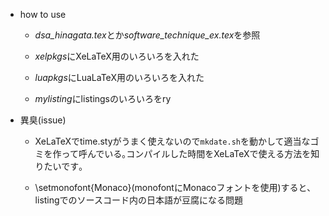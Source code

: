 - how to use
	+ *dsa_hinagata.tex*とか*software_technique_ex.tex*を参照

	+ *xelpkgs*にXeLaTeX用のいろいろを入れた

	+ *luapkgs*にLuaLaTeX用のいろいろを入れた

	+ *mylisting*にlistingsのいろいろをry


- 異臭(issue)
	+ XeLaTeXでtime.styがうまく使えないので`mkdate.sh`を動かして適当なゴミを作って呼んでいる｡コンパイルした時間をXeLaTeXで使える方法を知りたいです｡

	+ \setmonofont{Monaco}(monofontにMonacoフォントを使用)すると､listingでのソースコード内の日本語が豆腐になる問題

